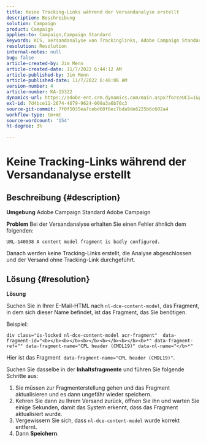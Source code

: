 ```yaml
---
title: Keine Tracking-Links während der Versandanalyse erstellt
description: Beschreibung
solution: Campaign
product: Campaign
applies-to: Campaign,Campaign Standard
keywords: KCS, Versandanalyse von Trackinglinks, Adobe Campaign Standard, Adobe Campaign, Fehler, HTML, Fragment
resolution: Resolution
internal-notes: null
bug: false
article-created-by: Jim Menn
article-created-date: 11/7/2022 6:44:12 AM
article-published-by: Jim Menn
article-published-date: 11/7/2022 6:46:06 AM
version-number: 4
article-number: KA-15322
dynamics-url: https://adobe-ent.crm.dynamics.com/main.aspx?forceUCI=1&pagetype=entityrecord&etn=knowledgearticle&id=37a9e491-675e-ed11-9562-6045bd0061cb
exl-id: 7d4bce11-2674-4679-9624-009a3a6b70c3
source-git-commit: 7f0f5035ea7cebd60f6ec7bda9de6225b6c602a4
workflow-type: tm+mt
source-wordcount: '154'
ht-degree: 3%

---
```


# Keine Tracking-Links während der Versandanalyse erstellt

## Beschreibung {#description}


<b>Umgebung</b>
Adobe Campaign Standard Adobe Campaign

<b>Problem</b>
Bei der Versandanalyse erhalten Sie einen Fehler ähnlich dem folgenden:


```
URL-140038 A content model fragment is badly configured.
```


Danach werden keine Tracking-Links erstellt, die Analyse abgeschlossen und der Versand ohne Tracking-Link durchgeführt.


## Lösung {#resolution}


<b>Lösung</b>

Suchen Sie in Ihrer E-Mail-HTML nach `nl-dce-content-model`, das Fragment, in dem sich dieser Name befindet, ist das Fragment, das Sie benötigen.

Beispiel:


```
div class="is-locked nl-dce-content-model acr-fragment"  data-fragment-id="<b></b><b></b><b></b><b></b><b></b><b>*" data-fragment-ref="" data-fragment-name="CPL header (CMDL19)" data-nl-name="</b>*"
```


Hier ist das Fragment  `data-fragment-name="CPL header (CMDL19)"`.

Suchen Sie dasselbe in der <b>Inhaltsfragmente</b> und führen Sie folgende Schritte aus:

1. Sie müssen zur Fragmenterstellung gehen und das Fragment aktualisieren und es dann ungefähr wieder speichern.
2. Kehren Sie dann zu Ihrem Versand zurück, öffnen Sie ihn und warten Sie einige Sekunden, damit das System erkennt, dass das Fragment aktualisiert wurde.
3. Vergewissern Sie sich, dass `nl-dce-content-model` wurde korrekt entfernt.
4. Dann <b>Speichern</b>.
